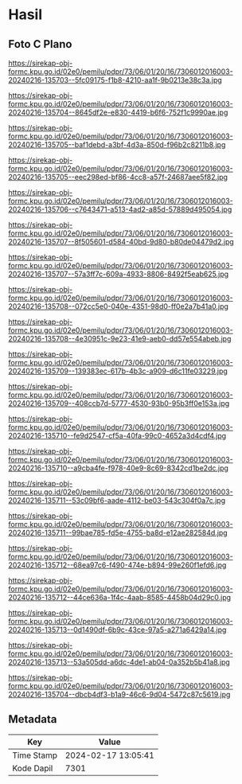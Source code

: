 # Hasil

## Foto C Plano

https://sirekap-obj-formc.kpu.go.id/02e0/pemilu/pdpr/73/06/01/20/16/7306012016003-20240216-135703--5fc09175-f1b8-4210-aa1f-9b0213e38c3a.jpg

https://sirekap-obj-formc.kpu.go.id/02e0/pemilu/pdpr/73/06/01/20/16/7306012016003-20240216-135704--8645df2e-e830-4419-b6f6-752f1c9990ae.jpg

https://sirekap-obj-formc.kpu.go.id/02e0/pemilu/pdpr/73/06/01/20/16/7306012016003-20240216-135705--baf1debd-a3bf-4d3a-850d-f96b2c8211b8.jpg

https://sirekap-obj-formc.kpu.go.id/02e0/pemilu/pdpr/73/06/01/20/16/7306012016003-20240216-135705--eec298ed-bf86-4cc8-a57f-24687aee5f82.jpg

https://sirekap-obj-formc.kpu.go.id/02e0/pemilu/pdpr/73/06/01/20/16/7306012016003-20240216-135706--c7643471-a513-4ad2-a85d-57889d495054.jpg

https://sirekap-obj-formc.kpu.go.id/02e0/pemilu/pdpr/73/06/01/20/16/7306012016003-20240216-135707--8f505601-d584-40bd-9d80-b80de04479d2.jpg

https://sirekap-obj-formc.kpu.go.id/02e0/pemilu/pdpr/73/06/01/20/16/7306012016003-20240216-135707--57a3ff7c-609a-4933-8806-8492f5eab625.jpg

https://sirekap-obj-formc.kpu.go.id/02e0/pemilu/pdpr/73/06/01/20/16/7306012016003-20240216-135708--072cc5e0-040e-4351-98d0-ff0e2a7b41a0.jpg

https://sirekap-obj-formc.kpu.go.id/02e0/pemilu/pdpr/73/06/01/20/16/7306012016003-20240216-135708--4e30951c-9e23-41e9-aeb0-dd57e554abeb.jpg

https://sirekap-obj-formc.kpu.go.id/02e0/pemilu/pdpr/73/06/01/20/16/7306012016003-20240216-135709--139383ec-617b-4b3c-a909-d6c11fe03229.jpg

https://sirekap-obj-formc.kpu.go.id/02e0/pemilu/pdpr/73/06/01/20/16/7306012016003-20240216-135709--408ccb7d-5777-4530-93b0-95b3ff0e153a.jpg

https://sirekap-obj-formc.kpu.go.id/02e0/pemilu/pdpr/73/06/01/20/16/7306012016003-20240216-135710--fe9d2547-cf5a-40fa-99c0-4652a3d4cdf4.jpg

https://sirekap-obj-formc.kpu.go.id/02e0/pemilu/pdpr/73/06/01/20/16/7306012016003-20240216-135710--a9cba4fe-f978-40e9-8c69-8342cd1be2dc.jpg

https://sirekap-obj-formc.kpu.go.id/02e0/pemilu/pdpr/73/06/01/20/16/7306012016003-20240216-135711--53c09bf6-aade-4112-be03-543c304f0a7c.jpg

https://sirekap-obj-formc.kpu.go.id/02e0/pemilu/pdpr/73/06/01/20/16/7306012016003-20240216-135711--99bae785-fd5e-4755-ba8d-e12ae282584d.jpg

https://sirekap-obj-formc.kpu.go.id/02e0/pemilu/pdpr/73/06/01/20/16/7306012016003-20240216-135712--68ea97c6-f490-474e-b894-99e260f1efd6.jpg

https://sirekap-obj-formc.kpu.go.id/02e0/pemilu/pdpr/73/06/01/20/16/7306012016003-20240216-135712--44ce636a-1f4c-4aab-8585-4458b04d29c0.jpg

https://sirekap-obj-formc.kpu.go.id/02e0/pemilu/pdpr/73/06/01/20/16/7306012016003-20240216-135713--0d1490df-6b9c-43ce-97a5-a271a6429a14.jpg

https://sirekap-obj-formc.kpu.go.id/02e0/pemilu/pdpr/73/06/01/20/16/7306012016003-20240216-135713--53a505dd-a6dc-4de1-ab04-0a352b5b41a8.jpg

https://sirekap-obj-formc.kpu.go.id/02e0/pemilu/pdpr/73/06/01/20/16/7306012016003-20240216-135704--dbcb4df3-b1a9-46c6-9d04-5472c87c5619.jpg


## Metadata

| Key        | Value               |
| ---------- | ------------------- |
| Time Stamp | 2024-02-17 13:05:41 |
| Kode Dapil | 7301                |



